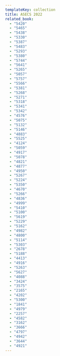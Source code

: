 ```yaml
---
templateKey: collection
title: ASECS 2022
related_book:
  - "5420"
  - "5465"
  - "5438"
  - "5330"
  - "5387"
  - "5483"
  - "5293"
  - "5380"
  - "5744"
  - "5641"
  - "5265"
  - "5057"
  - "5757"
  - "5566"
  - "5381"
  - "5268"
  - "5271"
  - "5318"
  - "5341"
  - "5342"
  - "4576"
  - "5075"
  - "5132"
  - "5146"
  - "4883"
  - "5525"
  - "4124"
  - "5059"
  - "4917"
  - "5078"
  - "4821"
  - "4877"
  - "4950"
  - "5267"
  - "5224"
  - "5350"
  - "4670"
  - "5266"
  - "4836"
  - "4999"
  - "5410"
  - "5100"
  - "5619"
  - "5229"
  - "5162"
  - "4982"
  - "4800"
  - "5114"
  - "5303"
  - "2678"
  - "5188"
  - "4413"
  - "4916"
  - "5263"
  - "5627"
  - "4088"
  - "3424"
  - "3575"
  - "2165"
  - "4202"
  - "5300"
  - "1841"
  - "4979"
  - "2257"
  - "4582"
  - "3162"
  - "3666"
  - "4797"
  - "4942"
  - "3644"
  - "4921"
---
```

